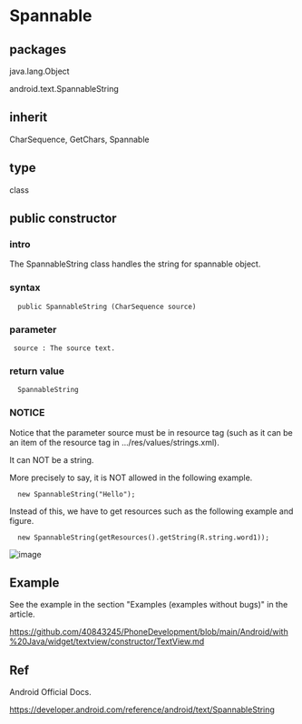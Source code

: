 # Spannable
## packages
java.lang.Object
 
android.text.SpannableString

## inherit
CharSequence, GetChars, Spannable
## type
class 
## public constructor 
### intro
The SpannableString class handles the string for spannable object.

### syntax
      public SpannableString (CharSequence source)
                
 ### parameter 
     source : The source text.
     
 ### return value
      SpannableString
      
 ### NOTICE 
 Notice that the parameter source must be in resource tag (such as it can be an item of the resource tag in .../res/values/strings.xml).
 
 It can NOT be a string.
 
 More precisely to say, it is NOT allowed in the following example.
 
      new SpannableString("Hello");
      
Instead of this, we have to get resources such as the following example and figure.

      new SpannableString(getResources().getString(R.string.word1));
      
 ![image](https://github.com/40843245/PhoneDevelopment/assets/75050655/4fe56391-c58e-40f0-b9a2-45ca5a297693)

 
 
 ## Example
 See the example in the section "Examples (examples without bugs)" in the article.
 
 https://github.com/40843245/PhoneDevelopment/blob/main/Android/with%20Java/widget/textview/constructor/TextView.md
 ## Ref
 Android Official Docs.
 
https://developer.android.com/reference/android/text/SpannableString
 
 
  
